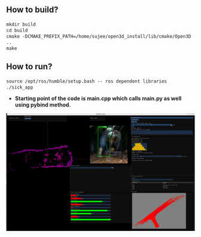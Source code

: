 ## How to build?
```
mkdir build 
cd build
cmake -DCMAKE_PREFIX_PATH=/home/sujee/open3d_install/lib/cmake/Open3D ..
make
```

## How to run?
```
source /opt/ros/humble/setup.bash -- ros dependent libraries
./sick_app
```

* <b>Starting point of the code is main.cpp which calls main.py as well using pybind method.</b>

<p align="center">
  <img src="sick.png" width="600"/>
</p>

